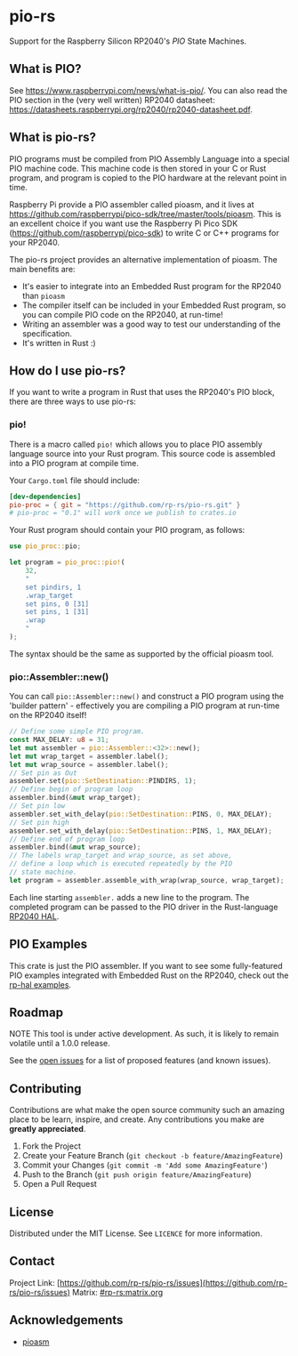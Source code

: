 # pio-rs

Support for the Raspberry Silicon RP2040's *PIO* State Machines.

## What is PIO?

See https://www.raspberrypi.com/news/what-is-pio/. You can also read the PIO
section in the (very well written) RP2040 datasheet:
https://datasheets.raspberrypi.org/rp2040/rp2040-datasheet.pdf.

## What is pio-rs?

PIO programs must be compiled from PIO Assembly Language into a special PIO
machine code. This machine code is then stored in your C or Rust program, and
program is copied to the PIO hardware at the relevant point in time.

Raspberry Pi provide a PIO assembler called pioasm, and it lives at
https://github.com/raspberrypi/pico-sdk/tree/master/tools/pioasm. This is an
excellent choice if you want use the Raspberry Pi Pico SDK
(https://github.com/raspberrypi/pico-sdk) to write C or C++ programs for your
RP2040.

The pio-rs project provides an alternative implementation of pioasm. The main
benefits are:

* It's easier to integrate into an Embedded Rust program for the RP2040 than
  `pioasm`
* The compiler itself can be included in your Embedded Rust program, so you can
  compile PIO code on the RP2040, at run-time!
* Writing an assembler was a good way to test our understanding of the
  specification.
* It's written in Rust :)

## How do I use pio-rs?

If you want to write a program in Rust that uses the RP2040's PIO block, there
are three ways to use pio-rs:

### pio!

There is a macro called `pio!` which allows you to place PIO assembly language
source into your Rust program. This source code is assembled into a PIO program
at compile time.

Your `Cargo.toml` file should include:

```toml
[dev-dependencies]
pio-proc = { git = "https://github.com/rp-rs/pio-rs.git" }
# pio-proc = "0.1" will work once we publish to crates.io
```

Your Rust program should contain your PIO program, as follows:

```rust
use pio_proc::pio;

let program = pio_proc::pio!(
    32,
    "
    set pindirs, 1
    .wrap_target
    set pins, 0 [31]
    set pins, 1 [31]
    .wrap
    "
);
```

The syntax should be the same as supported by the official pioasm tool.

### pio::Assembler::new()

You can call `pio::Assembler::new()` and construct a PIO program using
the 'builder pattern' - effectively you are compiling a PIO program at
run-time on the RP2040 itself!

```rust
// Define some simple PIO program.
const MAX_DELAY: u8 = 31;
let mut assembler = pio::Assembler::<32>::new();
let mut wrap_target = assembler.label();
let mut wrap_source = assembler.label();
// Set pin as Out
assembler.set(pio::SetDestination::PINDIRS, 1);
// Define begin of program loop
assembler.bind(&mut wrap_target);
// Set pin low
assembler.set_with_delay(pio::SetDestination::PINS, 0, MAX_DELAY);
// Set pin high
assembler.set_with_delay(pio::SetDestination::PINS, 1, MAX_DELAY);
// Define end of program loop
assembler.bind(&mut wrap_source);
// The labels wrap_target and wrap_source, as set above,
// define a loop which is executed repeatedly by the PIO
// state machine.
let program = assembler.assemble_with_wrap(wrap_source, wrap_target);
```

Each line starting `assembler.` adds a new line to the program. The completed
program can be passed to the PIO driver in the Rust-language [RP2040
HAL](https://docs.rs/rp2040-hal/).

## PIO Examples

This crate is just the PIO assembler. If you want to see some fully-featured
PIO examples integrated with Embedded Rust on the RP2040, check out the
[rp-hal examples](https://github.com/rp-rs/rp-hal/tree/main/rp2040-hal/examples).

## Roadmap

NOTE This tool is under active development. As such, it is likely to remain
volatile until a 1.0.0 release.

See the [open issues](https://github.com/rp-rs/pio-rs/issues) for a list of
proposed features (and known issues).

## Contributing

Contributions are what make the open source community such an amazing place to
be learn, inspire, and create. Any contributions you make are **greatly
appreciated**.

1. Fork the Project
2. Create your Feature Branch (`git checkout -b feature/AmazingFeature`)
3. Commit your Changes (`git commit -m 'Add some AmazingFeature'`)
4. Push to the Branch (`git push origin feature/AmazingFeature`)
5. Open a Pull Request

## License

Distributed under the MIT License. See `LICENCE` for more information.

## Contact

Project Link: [https://github.com/rp-rs/pio-rs/issues](https://github.com/rp-rs/pio-rs/issues)
Matrix: [#rp-rs:matrix.org](https://matrix.to/#/#rp-rs:matrix.org)

## Acknowledgements

* [pioasm](https://github.com/raspberrypi/pico-sdk/tree/master/tools/pioasm)
